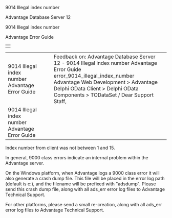 9014 Illegal index number




Advantage Database Server 12  

9014 Illegal index number

Advantage Error Guide

|  |
| --- |
|  |

|  |  |  |  |  |
| --- | --- | --- | --- | --- |
| 9014 Illegal index number  Advantage Error Guide |  |  | Feedback on: Advantage Database Server 12 - 9014 Illegal index number Advantage Error Guide error\_9014\_illegal\_index\_number Advantage Web Development > Advantage Delphi OData Client > Delphi OData Components > TODataSet / Dear Support Staff, |  |
| 9014 Illegal index number  Advantage Error Guide |  |  |  |  |

Index number from client was not between 1 and 15.

In general, 9000 class errors indicate an internal problem within the Advantage server.

On the Windows platform, when Advantage logs a 9000 class error it will also generate a crash dump file. This file will be placed in the error log path (default is c:\), and the filename will be prefixed with "adsdump". Please send this crash dump file, along with all ads\_err error log files to Advantage Technical Support.

For other platforms, please send a small re-creation, along with all ads\_err error log files to Advantage Technical Support.